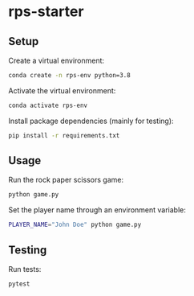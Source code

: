 # rps-starter


## Setup

Create a virtual environment:

```sh
conda create -n rps-env python=3.8
```

Activate the virtual environment:

```sh
conda activate rps-env
```

Install package dependencies (mainly for testing):

```sh
pip install -r requirements.txt
```

## Usage

Run the rock paper scissors game:

```sh
python game.py
```

Set the player name through an environment variable:

```sh
PLAYER_NAME="John Doe" python game.py
```

## Testing

Run tests:

```sh
pytest
```
